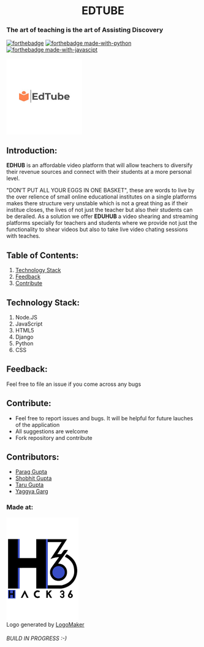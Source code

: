 <h1 align="center">EDTUBE</h1>

<h3>The art of teaching is the art of Assisting Discovery </h3>

[![forthebadge](https://forthebadge.com/images/badges/uses-html.svg)](https://html.com)
[![forthebadge made-with-python](http://ForTheBadge.com/images/badges/made-with-python.svg)](https://www.python.org/)
[![forthebadge made-with-javascipt](http://ForTheBadge.com/images/badges/made-with-javascript.svg)](https://www.javascript.com/)

<img src="Edtube.jpeg" align="center">

## Introduction:
<b>EDHUB</b> is an affordable video platform that will allow teachers to diversify their revenue sources and connect with their students at a more personal level.

"DON’T PUT ALL YOUR EGGS IN ONE BASKET", these are words to live by the over relience of small online educational institutes on a single platforms makes there structure very unstable which is not a great thing as if their institue closes, the lives of not just the teacher but also their students can be derailed. As a solution we offer <b>EDUHUB</b> a video shearing and streaming platforms specially for teachers and students where we provide not just the functionality to shear videos but also to take live video chating sessions with teaches. 

## Table of Contents:

1) [Technology Stack](#depend)
2) [Feedback](#feed)
3) [Contribute](#contri)

<a name="depend"></a>
## Technology Stack:
  1) Node.JS
  2) JavaScript
  3) HTML5
  4) Django
  5) Python
  6) CSS
  
<a name="feed"></a>
## Feedback:
Feel free to file an issue if you come across any bugs

<a name="contri"></a>
## Contribute:
* Feel free to report issues and bugs. It will be helpful for future lauches of the application
* All suggestions are welcome
* Fork repository and contribute

## Contributors:

* [Parag Gupta](github.com/paraggupta027)
* [Shobhit Gupta](github.com/iosdev474)
* [Taru Gupta](github.com/taru2001)
* [Yaggya Garg](github.com/yaggya01)

### Made at:
<img src="hak.jpeg">
<div>Logo generated by <a href="https://www.logomaker.com/" title="Free Online Logo Maker">LogoMaker</a></div>
<h6>BUILD IN PROGRESS :-)<h6> 
